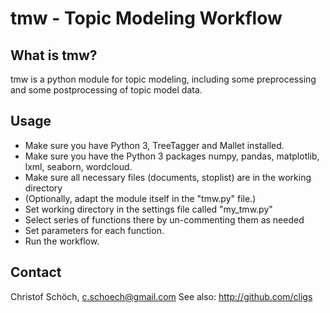 tmw - Topic Modeling Workflow
=============================

## What is tmw?

tmw is a python module for topic modeling, including some preprocessing and some postprocessing of topic model data.

## Usage

* Make sure you have Python 3, TreeTagger and Mallet installed.
* Make sure you have the Python 3 packages numpy, pandas, matplotlib, lxml, seaborn, wordcloud. 
* Make sure all necessary files (documents, stoplist) are in the working directory
* (Optionally, adapt the module itself in the "tmw.py" file.) 
* Set working directory in the settings file called "my_tmw.py"
* Select series of functions there by un-commenting them as needed
* Set parameters for each function.
* Run the workflow.

## Contact

Christof Schöch, c.schoech@gmail.com
See also: http://github.com/cligs
